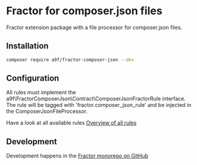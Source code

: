# Fractor for composer.json files

Fractor extension package with a file processor for composer.json files.

## Installation

```bash
composer require a9f/fractor-composer-json --dev
```

## Configuration

All rules must implement the a9f\FractorComposerJson\Contract\ComposerJsonFractorRule interface.
The rule will be tagged with 'fractor.composer_json_rule' and be injected in the ComposerJsonFileProcessor.

Have a look at all available rules [Overview of all rules](docs/composer-json-fractor-rules.md)

## Development

Development happens in the [Fractor monorepo on GitHub](https://github.com/andreaswolf/fractor/)
